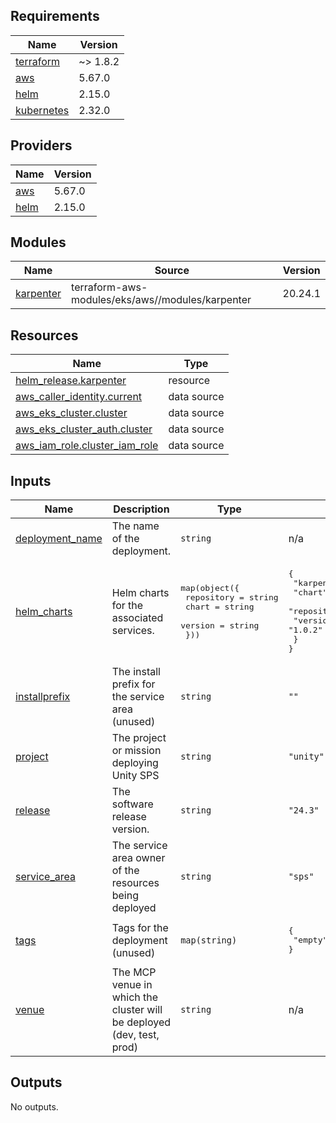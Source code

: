 <!-- BEGINNING OF PRE-COMMIT-TERRAFORM DOCS HOOK -->
## Requirements

| Name | Version |
|------|---------|
| <a name="requirement_terraform"></a> [terraform](#requirement\_terraform) | ~> 1.8.2 |
| <a name="requirement_aws"></a> [aws](#requirement\_aws) | 5.67.0 |
| <a name="requirement_helm"></a> [helm](#requirement\_helm) | 2.15.0 |
| <a name="requirement_kubernetes"></a> [kubernetes](#requirement\_kubernetes) | 2.32.0 |

## Providers

| Name | Version |
|------|---------|
| <a name="provider_aws"></a> [aws](#provider\_aws) | 5.67.0 |
| <a name="provider_helm"></a> [helm](#provider\_helm) | 2.15.0 |

## Modules

| Name | Source | Version |
|------|--------|---------|
| <a name="module_karpenter"></a> [karpenter](#module\_karpenter) | terraform-aws-modules/eks/aws//modules/karpenter | 20.24.1 |

## Resources

| Name | Type |
|------|------|
| [helm_release.karpenter](https://registry.terraform.io/providers/hashicorp/helm/2.15.0/docs/resources/release) | resource |
| [aws_caller_identity.current](https://registry.terraform.io/providers/hashicorp/aws/5.67.0/docs/data-sources/caller_identity) | data source |
| [aws_eks_cluster.cluster](https://registry.terraform.io/providers/hashicorp/aws/5.67.0/docs/data-sources/eks_cluster) | data source |
| [aws_eks_cluster_auth.cluster](https://registry.terraform.io/providers/hashicorp/aws/5.67.0/docs/data-sources/eks_cluster_auth) | data source |
| [aws_iam_role.cluster_iam_role](https://registry.terraform.io/providers/hashicorp/aws/5.67.0/docs/data-sources/iam_role) | data source |

## Inputs

| Name | Description | Type | Default | Required |
|------|-------------|------|---------|:--------:|
| <a name="input_deployment_name"></a> [deployment\_name](#input\_deployment\_name) | The name of the deployment. | `string` | n/a | yes |
| <a name="input_helm_charts"></a> [helm\_charts](#input\_helm\_charts) | Helm charts for the associated services. | <pre>map(object({<br>    repository = string<br>    chart      = string<br>    version    = string<br>  }))</pre> | <pre>{<br>  "karpenter": {<br>    "chart": "karpenter",<br>    "repository": "oci://public.ecr.aws/karpenter",<br>    "version": "1.0.2"<br>  }<br>}</pre> | no |
| <a name="input_installprefix"></a> [installprefix](#input\_installprefix) | The install prefix for the service area (unused) | `string` | `""` | no |
| <a name="input_project"></a> [project](#input\_project) | The project or mission deploying Unity SPS | `string` | `"unity"` | no |
| <a name="input_release"></a> [release](#input\_release) | The software release version. | `string` | `"24.3"` | no |
| <a name="input_service_area"></a> [service\_area](#input\_service\_area) | The service area owner of the resources being deployed | `string` | `"sps"` | no |
| <a name="input_tags"></a> [tags](#input\_tags) | Tags for the deployment (unused) | `map(string)` | <pre>{<br>  "empty": ""<br>}</pre> | no |
| <a name="input_venue"></a> [venue](#input\_venue) | The MCP venue in which the cluster will be deployed (dev, test, prod) | `string` | n/a | yes |

## Outputs

No outputs.
<!-- END OF PRE-COMMIT-TERRAFORM DOCS HOOK -->
